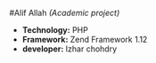 #Alif Allah _(Academic project)_

- __Technology:__ PHP
- __Framework:__ Zend Framework 1.12
- __developer:__ Izhar chohdry
 
